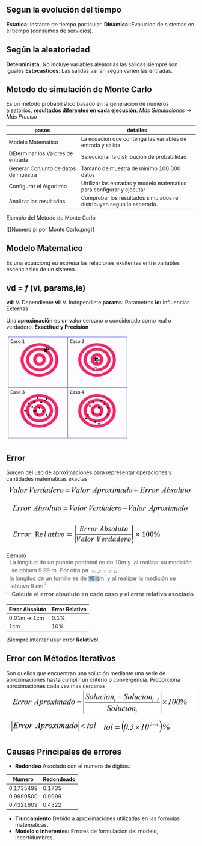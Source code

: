 ## Segun la evolución del tiempo
**Estatica**: Instante de tiempo porticular.
**Dinamica:**:Evolucion de sistemas en el tiempo (consumos de servicios).
## Según la aleatoriedad
**Determinista:** No incluye variables aleatorias las salidas siempre son iguales
**Estocasticos**: Las salidas varian segun varien las entradas.

## Metodo de simulación de Monte Carlo

Es un metodo probabilistico  basado en la generacion de numeros aleatorios, **resultados diferentes en cada ejecución**. *Más Simulaciones -> Más Preciso*

| pasos                                | detalles                                                              |
| ------------------------------------ | --------------------------------------------------------------------- |
| Modelo Matematico                    | La ecuacion que contenga las variables de entrada y salida            |
| DEterminar los Valores de entrada    | Seleccionar la distribución de probabilidad                           |
| Generar Conjunto de datos de muestra | Tamaño de muestra de minimo 100.000 datos                             |
| Configurar el Algoritmo              | Utrilizar las entradas y modelo matematico para configurar y ejecutar |
| Analizar los resultados              | Comprobar los resultados simulados re distribuyen segun lo esperado.  |                                     |                                                                       |

Ejemplo del Metodo de Monte Carlo

![[Numero pi por Monte Carlo.png]]

## Modelo Matematico

Es una ecuacionq eu expresa las relaciones exsitentes entre variables escenciasles de un sistema.
## vd = *f* (vi, params,ie)

**vd**: V. Dependiente
**vi**: V. Independiete
**params**: Parametros
**ie:** Influencias Externas

Una **aproximación** es un valor cercano o conciderado como real o verdadero.
**Exactitud y Precisión**

![](../../../Multimedia/Pasted%20image%2020230824144040.png)

## Error
Surgen del uso de aproximaciones para representar operaciones y cantidades matematicas exactas
![](../../../Multimedia/Pasted%20image%2020230824144309.png)

Ejemplo
![](../../../Multimedia/Pasted%20image%2020230824144405.png)

| Error Absoluto | Error Relativo |
| -------------- | -------------- |
| 0.01m -> 1cm   | 0.1%           |
| 1cm            | 10%            |
¡Siempre intentar usar error **Relativo**!

## Error con Métodos Iterativos
Son quellos que encuentran una solución mediante una serie de aproximaciones hasta cumplir un criterio o convergencia. Proporciona aproximaciones cada vez mas cercanas![](../../../Multimedia/Pasted%20image%2020230824145312.png)
![](../../../Multimedia/Pasted%20image%2020230824145355.png)
![](../../../Multimedia/Pasted%20image%2020230824145404.png)

## Causas Principales de errores

- **Redondeo** Asociado con el numero de digitos.

| Numero    | Redondeado |
| --------- | ---------- |
| 0.1735499 | 0.1735     |
| 0.9999500 | 0.9999     |
| 0.4321609 | 0.4322     |


- **Truncamiento** Debido a aproximaciones utilizadas en las formulas matematicas.
- **Modelo o inherentes:** Errores de formulacion del modelo, incertidumbres.
